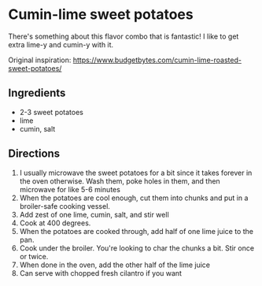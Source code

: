 # Cumin-lime sweet potatoes

There's something about this flavor combo that is fantastic! I like to get extra lime-y and cumin-y with it.

Original inspiration: https://www.budgetbytes.com/cumin-lime-roasted-sweet-potatoes/

## Ingredients

 - 2-3 sweet potatoes
 - lime
 - cumin, salt

## Directions

1. I usually microwave the sweet potatoes for a bit since it takes forever in the oven otherwise. Wash them, poke holes in them, and then microwave for like 5-6 minutes
2. When the potatoes are cool enough, cut them into chunks and put in a broiler-safe cooking vessel.
3. Add zest of one lime, cumin, salt, and stir well
4. Cook at 400 degrees.
5. When the potatoes are cooked through, add half of one lime juice to the pan.
6. Cook under the broiler. You're looking to char the chunks a bit. Stir once or twice.
7. When done in the oven, add the other half of the lime juice
8. Can serve with chopped fresh cilantro if you want

